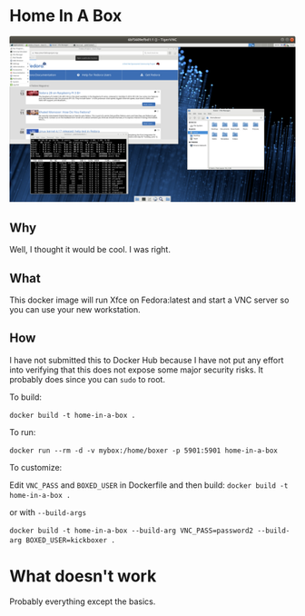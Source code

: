 # Home In A Box


![screenshot](/screen.png)

## Why

Well, I thought it would be cool.  I was right.


## What

This docker image will run Xfce on Fedora:latest and start a VNC server so you can use your new workstation.

## How

I have not submitted this to Docker Hub because I have not put any effort into verifying that this does not expose some major security risks.  It probably does since you can `sudo` to root.

To build:

`docker build -t home-in-a-box .`

To run:

`docker run --rm -d -v mybox:/home/boxer -p 5901:5901 home-in-a-box`

To customize:

Edit `VNC_PASS` and `BOXED_USER` in Dockerfile and then build: `docker build -t home-in-a-box .`

or with `--build-args`

`docker build -t home-in-a-box --build-arg VNC_PASS=password2 --build-arg BOXED_USER=kickboxer .`

# What doesn't work

Probably everything except the basics.


